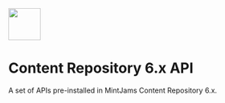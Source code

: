 <img src="https://www.mintjams.jp/img/cr.svg" alt ="" width="64">

# Content Repository 6.x API

A set of APIs pre-installed in MintJams Content Repository 6.x.
